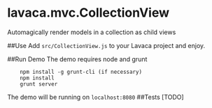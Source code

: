 lavaca.mvc.CollectionView
=========================

Automagically render models in a collection as child views

##Use
Add `src/CollectionView.js` to your Lavaca project and enjoy.

##Run Demo
The demo requires node and grunt

        npm install -g grunt-cli (if necessary)
        npm install
        grunt server
The demo will be running on `localhost:8080`
##Tests
[TODO]

